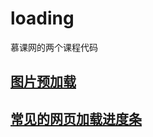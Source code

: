 # loading

慕课网的两个课程代码

## [图片预加载](http://www.imooc.com/learn/502)

## [常见的网页加载进度条](http://www.imooc.com/learn/858)
